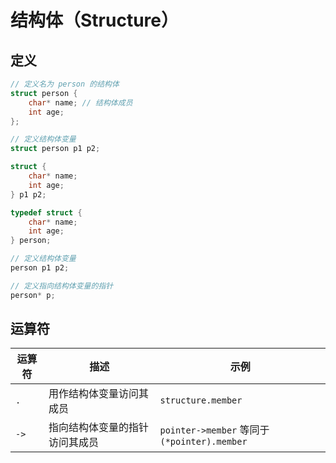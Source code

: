# 结构体（Structure）

## 定义

```c
// 定义名为 person 的结构体
struct person {
    char* name; // 结构体成员
    int age;
};

// 定义结构体变量
struct person p1 p2;
```

```c
struct {
    char* name;
    int age;
} p1 p2;
```

```c
typedef struct {
    char* name;
    int age;
} person;

// 定义结构体变量
person p1 p2;

// 定义指向结构体变量的指针
person* p;
```

## 运算符

| 运算符 | 描述                           | 示例                                         |
| ------ | ------------------------------ | -------------------------------------------- |
| `.`    | 用作结构体变量访问其成员       | `structure.member`                           |
| `->`   | 指向结构体变量的指针访问其成员 | `pointer->member` 等同于 `(*pointer).member` |
